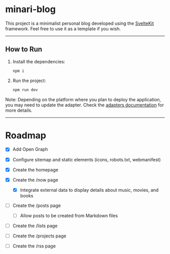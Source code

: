 # minari-blog

This project is a minimalist personal blog developed using the [SvelteKit](https://svelte.dev/) framework. Feel free to use it as a template if you wish.

---

## How to Run

1. Install the dependencies:

   ```bash
   npm i
   ```

2. Run the project:

   ```bash
   npm run dev
   ```

Note:
Depending on the platform where you plan to deploy the application, you may need to update the adapter. Check the [adapters documentation](https://svelte.dev/docs/kit/adapters) for more details.

---

# Roadmap

- [x] Add Open Graph

- [x] Configure sitemap and static elements (icons, robots.txt, webmanifest)

- [x] Create the homepage

- [x] Create the /now page

  - [x] Integrate external data to display details about music, movies, and books

- [ ] Create the /posts page

  - [ ] Allow posts to be created from Markdown files

- [ ] Create the /lists page

- [ ] Create the /projects page

- [ ] Create the /rss page
